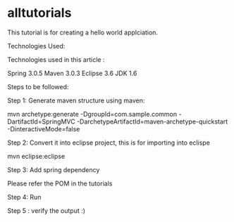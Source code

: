alltutorials
============

This tutorial is for creating a hello world applciation.

Technologies Used:

Technologies used in this article :

Spring 3.0.5
Maven 3.0.3
Eclipse 3.6
JDK 1.6

Steps to be followed:

Step 1: Generate maven structure using maven:

mvn archetype:generate -DgroupId=com.sample.common -DartifactId=SpringMVC -DarchetypeArtifactId=maven-archetype-quickstart -DinteractiveMode=false

Step 2: Convert it into eclipse project, this is for importing into eclispe

mvn eclipse:eclipse


Step 3: Add spring dependency

Please refer the POM in the tutorials

Step 4: Run 

Step 5 : verify the output :)

